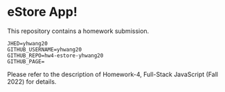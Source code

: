 # eStore App!

This repository contains a homework submission.

```
JHED=yhwang20
GITHUB_USERNAME=yhwang20
GITHUB_REPO=hw4-estore-yhwang20
GITHUB_PAGE=
```

Please refer to the description of Homework-4, Full-Stack JavaScript (Fall 2022) for details.